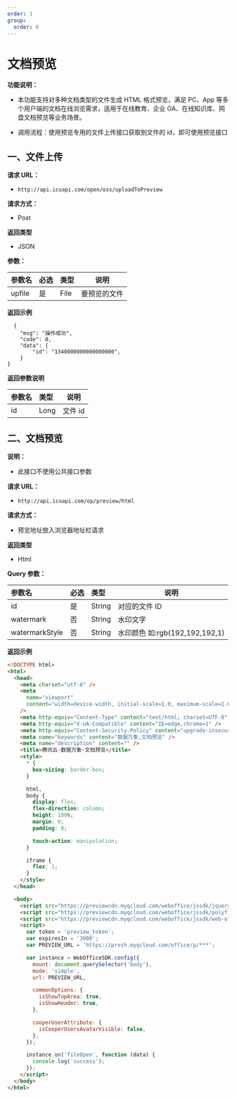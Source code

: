 ```yaml
---
order: 1
group:
  order: 6
---
```


# 文档预览

**功能说明：**

- 本功能支持对多种文档类型的文件生成 HTML 格式预览，满足 PC、App 等多个用户端的文档在线浏览需求，适用于在线教育、企业 OA、在线知识库、网盘文档预览等业务场景。

- 调用流程：使用预览专用的文件上传接口获取到文件的 id，即可使用预览接口

## 一、文件上传

**请求 URL：**

- `http://api.icuapi.com/open/oss/uploadToPreview`

**请求方式：**

- Post

**返回类型**

- JSON

**参数：**

| 参数名 | 必选 | 类型 | 说明         |
| :----- | :--- | :--- | ------------ |
| upfile | 是   | File | 要预览的文件 |

**返回示例**

```
  {
    "msg": "操作成功",
    "code": 0,
    "data": {
        "id": "1340000000000000000",
    }
}

```

**返回参数说明**

| 参数名 | 类型 | 说明    |
| :----- | :--- | ------- |
| id     | Long | 文件 id |

## 二、文档预览

**说明：**

- 此接口不使用公共接口参数

**请求 URL：**

- `http://api.icuapi.com/op/preview/html`

**请求方式：**

- 预览地址放入浏览器地址栏请求

**返回类型**

- Html

**Query 参数：**

| 参数名         | 必选 | 类型   | 说明                           |
| :------------- | :--- | :----- | ------------------------------ |
| id             | 是   | String | 对应的文件 ID                  |
| watermark      | 否   | String | 水印文字                       |
| watermarkStyle | 否   | String | 水印颜色 如:rgb(192,192,192,1) |

**返回示例**

```html
<!DOCTYPE html>
<html>
  <head>
    <meta charset="utf-8" />
    <meta
      name="viewport"
      content="width=device-width, initial-scale=1.0, maximum-scale=1.0, minimum-scale=1.0,user-scalable=no"
    />
    <meta http-equiv="Content-Type" content="text/html; charset=UTF-8" />
    <meta http-equiv="X-UA-Compatible" content="IE=edge,chrome=1" />
    <meta http-equiv="Content-Security-Policy" content="upgrade-insecure-requests" />
    <meta name="keywords" content="数据万象,文档预览" />
    <meta name="description" content="" />
    <title>腾讯云-数据万象-文档预览</title>
    <style>
      * {
        box-sizing: border-box;
      }

      html,
      body {
        display: flex;
        flex-direction: column;
        height: 100%;
        margin: 0;
        padding: 0;

        touch-action: manipulation;
      }

      iframe {
        flex: 1;
      }
    </style>
  </head>

  <body>
    <script src="https://previewcdn.myqcloud.com/weboffice/jssdk/jquery-3.5.1.min.js"></script>
    <script src="https://previewcdn.myqcloud.com/weboffice/jssdk/polyfill.min.js"></script>
    <script src="https://previewcdn.myqcloud.com/weboffice/jssdk/web-office-sdk-v1.1.5.umd.js"></script>
    <script>
      var token = 'preview_token';
      var expiresIn = '3000';
      var PREVIEW_URL = 'https://prvsh.myqcloud.com/office/p/***';

      var instance = WebOfficeSDK.config({
        mount: document.querySelector('body'),
        mode: 'simple',
        url: PREVIEW_URL,

        commonOptions: {
          isShowTopArea: true,
          isShowHeader: true,
        },

        cooperUserAttribute: {
          isCooperUsersAvatarVisible: false,
        },
      });

      instance.on('fileOpen', function (data) {
        console.log('success');
      });
    </script>
  </body>
</html>
```
